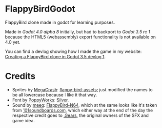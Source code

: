 # FlappyBirdGodot

FlappyBird clone made in godot for learning purposes.

Made in *Godot 4.0 alpha 8* initially, but had to backport to *Godot 3.5 rc 1* because the HTML5 (webassembly) export functionality is not available on 4.0 yet.

You can find a devlog showing how I made the game in my website: [Creating a FlappyBird clone in Godot 3.5 devlog 1](https://blog.luevano.xyz/g/flappybird_godot_devlog_1.html).

# Credits

- Sprites by [MegaCrash](https://megacrash.itch.io/): [flappy-bird-assets](https://megacrash.itch.io/flappy-bird-assets); just modified the names to be all lowercase because I like it that way.
- Font by [PoppyWorks](https://poppyworks.itch.io/): [Silver](https://poppyworks.itch.io/silver).
- Sound by [meeq](https://github.com/meeq): [FlappyBird-N64](https://github.com/meeq/FlappyBird-N64), which at the same looks like it's taken from [101soundboards.com](https://www.101soundboards.com/boards/10178-flappy-bird-sounds), which either way at the end of the day the respective credit goes to [.Gears](https://dotgears.com/), the original owners of the SFX and game idea.
